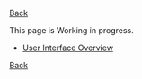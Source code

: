 [Back](../../../videomass_use.md)

This page is Working in progress.

- [User Interface Overview](1-User_Interface_Overview_en.pdf)  

[Back](../../../videomass_use.md)
